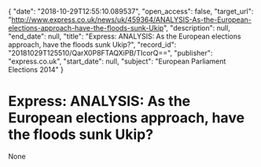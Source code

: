 {
  "date": "2018-10-29T12:55:10.089537", 
  "open_access": false, 
  "target_url": "http://www.express.co.uk/news/uk/459364/ANALYSIS-As-the-European-elections-approach-have-the-floods-sunk-Ukip", 
  "description": null, 
  "end_date": null, 
  "title": "Express: ANALYSIS: As the European elections approach, have the floods sunk Ukip?", 
  "record_id": "20181029T125510/QarX0P8FTAQXiPB/TIcorQ==", 
  "publisher": "express.co.uk", 
  "start_date": null, 
  "subject": "European Parliament Elections 2014"
}

# Express: ANALYSIS: As the European elections approach, have the floods sunk Ukip?

None